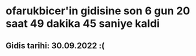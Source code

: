 # ofarukbicer'in gidisine son 6 gun 20 saat 49 dakika 45 saniye kaldi

## Gidis tarihi: 30.09.2022 :(